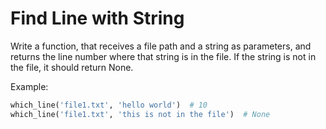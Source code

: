 # Find Line with String

Write a function, that receives a file path and a string as parameters, and
returns the line number where that string is in the file. If the string
is not in the file, it should return None.

Example:
```python
which_line('file1.txt', 'hello world')  # 10
which_line('file1.txt', 'this is not in the file')  # None
```